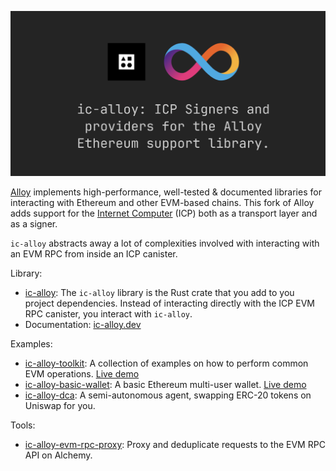 ![ic-alloy](./hero.png)

[Alloy](https://alloy.rs/) implements high-performance, well-tested & documented libraries for interacting with Ethereum and other EVM-based chains. This fork of Alloy adds support for the [Internet Computer](https://internetcomputer.org) (ICP) both as a transport layer and as a signer.

`ic-alloy` abstracts away a lot of complexities involved with interacting with an EVM RPC from inside an ICP canister.

Library:

- [ic-alloy](https://github.com/ic-alloy/ic-alloy): The `ic-alloy` library is the Rust crate that you add to you project dependencies. Instead of interacting directly with the ICP EVM RPC canister, you interact with `ic-alloy`.
- Documentation: [ic-alloy.dev](https://ic-alloy.dev)

Examples:

- [ic-alloy-toolkit](https://github.com/ic-alloy/ic-alloy-toolkit): A collection of examples on how to perform common EVM operations. [Live demo](https://u4yi6-xiaaa-aaaap-aib2q-cai.icp0.io)
- [ic-alloy-basic-wallet](https://github.com/ic-alloy/ic-alloy-basic-wallet): A basic Ethereum multi-user wallet. [Live demo](https://7vics-6yaaa-aaaai-ap7lq-cai.icp0.io)
- [ic-alloy-dca](https://github.com/ic-alloy/ic-alloy-dca): A semi-autonomous agent, swapping ERC-20 tokens on Uniswap for you. 

Tools:
- [ic-alloy-evm-rpc-proxy](https://github.com/ic-alloy/ic-alloy-evm-rpc-proxy): Proxy and deduplicate requests to the EVM RPC API on Alchemy.
